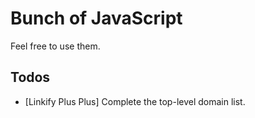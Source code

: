 Bunch of JavaScript
===================
Feel free to use them.

Todos
-----
* [Linkify Plus Plus] Complete the top-level domain list.